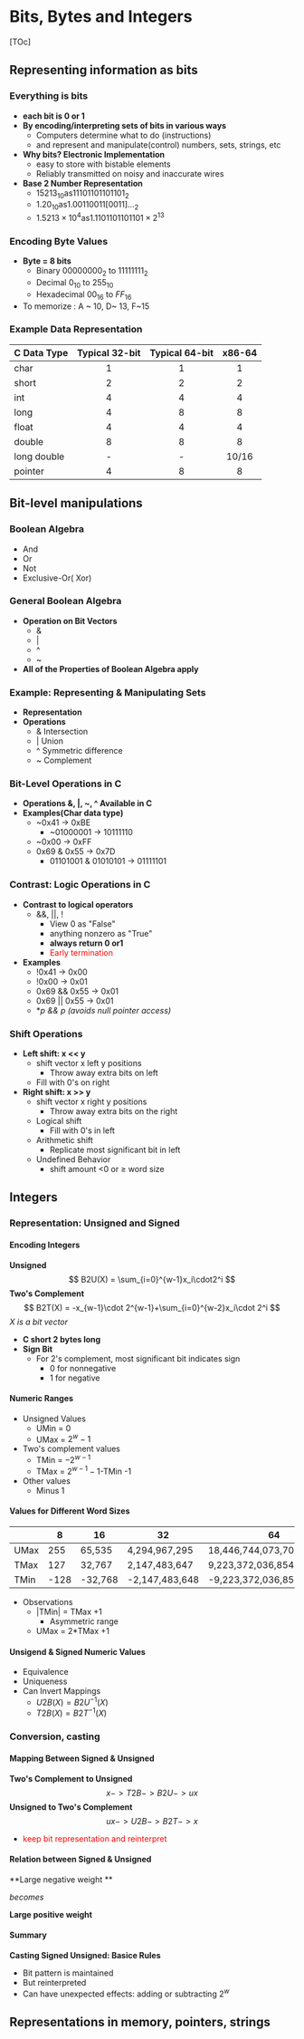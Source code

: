 # Bits, Bytes and Integers

[TOc]

## Representing information as bits

### Everything is bits

- **each bit is 0 or 1**
- **By encoding/interpreting sets of bits in various ways**
  - Computers determine what to do (instructions)
  - and represent and manipulate(control) numbers, sets, strings, etc
- **Why bits? Electronic Implementation**
  - easy to store with bistable elements
  - Reliably transmitted on noisy and inaccurate wires
- **Base 2 Number Representation**
  - $15213_{10}$as$11101101101101_2$
  - $1.20_{10}$as$1.00110011[0011]..._2$
  - $1.5213\times 10^4$as$1.1101101101101\times2^{13}$

### Encoding Byte Values

- **Byte = 8 bits**
  - Binary $00000000_2$ to $11111111_2$
  - Decimal $0_{10}$ to $255_{10}$
  - Hexadecimal $00_{16}$ to $FF_{16}$
- To memorize : A ~ 10, D~ 13, F~15

### Example Data Representation

| C Data Type | Typical 32-bit | Typical 64-bit | x86-64 |
| ----------- | :------------: | :------------: | :----: |
| char        |       1        |       1        |   1    |
| short       |       2        |       2        |   2    |
| int         |       4        |       4        |   4    |
| long        |       4        |       8        |   8    |
| float       |       4        |       4        |   4    |
| double      |       8        |       8        |   8    |
| long double |       -        |       -        | 10/16  |
| pointer     |       4        |       8        |   8    |

## Bit-level manipulations

### Boolean Algebra

- And
- Or
- Not
- Exclusive-Or( Xor)

### General Boolean Algebra

- **Operation on Bit Vectors**
  - &
  - |
  - ^
  - ~
- **All of the Properties of Boolean Algebra apply**

### Example: Representing & Manipulating Sets

- **Representation**
- **Operations**
  - & Intersection
  - | Union
  - ^ Symmetric difference 
  - ~ Complement

### Bit-Level Operations in C

- **Operations &, |, ~, ^ Available in C**
- **Examples(Char data type)**
  - ~0x41 -> 0xBE
    - ~01000001 -> 10111110
  - ~0x00 -> 0xFF
  - 0x69 & 0x55 -> 0x7D
    - 01101001 & 01010101 -> 01111101

### Contrast: Logic Operations in C

- **Contrast to logical operators**
  - &&, ||, !
    - View 0 as "False"
    - anything nonzero as "True"
    - **always return 0 or1**
    - <font color='red'>Early termination</font>
- **Examples**
  - !0x41 -> 0x00
  - !0x00 -> 0x01
  - 0x69 && 0x55 -> 0x01
  - 0x69 || 0x55 -> 0x01
  - **p && *p (avoids null pointer access)**

### Shift Operations

- **Left shift: x << y**
  - shift vector x left y positions
    - Throw away extra bits on left
  - Fill with 0's on right
- **Right shift: x >> y**
  - shift vector x right y positions
    - Throw away extra bits on the right
  - Logical shift
    - Fill with 0's in left
  - Arithmetic shift
    - Replicate most significant bit in left
  - Undefined Behavior
    - shift amount <0 or $\ge$ word size

## Integers

### Representation: Unsigned and Signed

#### Encoding Integers

**Unsigned**
$$
B2U(X) = \sum_{i=0}^{w-1}x_i\cdot2^i
$$
**Two's Complement**
$$
B2T(X) = -x_{w-1}\cdot 2^{w-1}+\sum_{i=0}^{w-2}x_i\cdot 2^i
$$
*X is a bit vector*

- **C short 2 bytes long**
- **Sign Bit**
  - For 2's complement, most significant bit indicates sign
    - 0 for nonnegative
    - 1 for negative

#### Numeric Ranges

- Unsigned Values
  - UMin = 0
  - UMax = $2^w-1$
- Two's complement values
  - TMin = $-2^{w-1}$
  - TMax = $2^{w-1}-1$-TMin -1
- Other values
  - Minus 1

#### Values for Different Word Sizes

|      | 8    | 16      | 32             | 64                         |
| ---- | ---- | ------- | -------------- | -------------------------- |
| UMax | 255  | 65,535  | 4,294,967,295  | 18,446,744,073,709,551,615 |
| TMax | 127  | 32,767  | 2,147,483,647  | 9,223,372,036,854,775,807  |
| TMin | -128 | -32,768 | -2,147,483,648 | -9,223,372,036,854,775,808 |

- Observations
  - |TMin| = TMax +1
    - Asymmetric range
  - UMax = 2*TMax +1

#### Unsigend & Signed Numeric Values

- Equivalence
- Uniqueness
- Can Invert Mappings
  - $U2B(X) = B2U^{-1}(X)$
  - $T2B(X) = B2T^{-1}(X)$

### Conversion,  casting

#### Mapping Between Signed & Unsigned

**Two's Complement to Unsigned**
$$
x -> T2B -> B2U -> ux
$$
**Unsigned to Two's Complement**
$$
ux -> U2B -> B2T->x
$$

- <font color = 'red'>keep bit representation and reinterpret</font>

#### Relation between Signed & Unsigned

**Large negative weight **

*becomes*

**Large positive weight**

#### Summary 

**Casting Signed Unsigned: Basice Rules**

- Bit pattern is maintained
- But reinterpreted
- Can have unexpected effects: adding or subtracting $2^w$



## Representations in memory, pointers, strings

